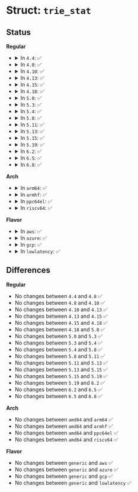 # Struct: <code>trie_stat</code>

## Status
<b>Regular</b>
<ul>
<li>
<details>
<summary>In <code>4.4</code>: ✅</summary>

```c
struct trie_stat {
    unsigned int totdepth;
    unsigned int maxdepth;
    unsigned int tnodes;
    unsigned int leaves;
    unsigned int nullpointers;
    unsigned int prefixes;
    unsigned int nodesizes[32];
};
```
</details>
</li>
<li>
<details>
<summary>In <code>4.8</code>: ✅</summary>

```c
struct trie_stat {
    unsigned int totdepth;
    unsigned int maxdepth;
    unsigned int tnodes;
    unsigned int leaves;
    unsigned int nullpointers;
    unsigned int prefixes;
    unsigned int nodesizes[32];
};
```
</details>
</li>
<li>
<details>
<summary>In <code>4.10</code>: ✅</summary>

```c
struct trie_stat {
    unsigned int totdepth;
    unsigned int maxdepth;
    unsigned int tnodes;
    unsigned int leaves;
    unsigned int nullpointers;
    unsigned int prefixes;
    unsigned int nodesizes[32];
};
```
</details>
</li>
<li>
<details>
<summary>In <code>4.13</code>: ✅</summary>

```c
struct trie_stat {
    unsigned int totdepth;
    unsigned int maxdepth;
    unsigned int tnodes;
    unsigned int leaves;
    unsigned int nullpointers;
    unsigned int prefixes;
    unsigned int nodesizes[32];
};
```
</details>
</li>
<li>
<details>
<summary>In <code>4.15</code>: ✅</summary>

```c
struct trie_stat {
    unsigned int totdepth;
    unsigned int maxdepth;
    unsigned int tnodes;
    unsigned int leaves;
    unsigned int nullpointers;
    unsigned int prefixes;
    unsigned int nodesizes[32];
};
```
</details>
</li>
<li>
<details>
<summary>In <code>4.18</code>: ✅</summary>

```c
struct trie_stat {
    unsigned int totdepth;
    unsigned int maxdepth;
    unsigned int tnodes;
    unsigned int leaves;
    unsigned int nullpointers;
    unsigned int prefixes;
    unsigned int nodesizes[32];
};
```
</details>
</li>
<li>
<details>
<summary>In <code>5.0</code>: ✅</summary>

```c
struct trie_stat {
    unsigned int totdepth;
    unsigned int maxdepth;
    unsigned int tnodes;
    unsigned int leaves;
    unsigned int nullpointers;
    unsigned int prefixes;
    unsigned int nodesizes[32];
};
```
</details>
</li>
<li>
<details>
<summary>In <code>5.3</code>: ✅</summary>

```c
struct trie_stat {
    unsigned int totdepth;
    unsigned int maxdepth;
    unsigned int tnodes;
    unsigned int leaves;
    unsigned int nullpointers;
    unsigned int prefixes;
    unsigned int nodesizes[32];
};
```
</details>
</li>
<li>
<details>
<summary>In <code>5.4</code>: ✅</summary>

```c
struct trie_stat {
    unsigned int totdepth;
    unsigned int maxdepth;
    unsigned int tnodes;
    unsigned int leaves;
    unsigned int nullpointers;
    unsigned int prefixes;
    unsigned int nodesizes[32];
};
```
</details>
</li>
<li>
<details>
<summary>In <code>5.8</code>: ✅</summary>

```c
struct trie_stat {
    unsigned int totdepth;
    unsigned int maxdepth;
    unsigned int tnodes;
    unsigned int leaves;
    unsigned int nullpointers;
    unsigned int prefixes;
    unsigned int nodesizes[32];
};
```
</details>
</li>
<li>
<details>
<summary>In <code>5.11</code>: ✅</summary>

```c
struct trie_stat {
    unsigned int totdepth;
    unsigned int maxdepth;
    unsigned int tnodes;
    unsigned int leaves;
    unsigned int nullpointers;
    unsigned int prefixes;
    unsigned int nodesizes[32];
};
```
</details>
</li>
<li>
<details>
<summary>In <code>5.13</code>: ✅</summary>

```c
struct trie_stat {
    unsigned int totdepth;
    unsigned int maxdepth;
    unsigned int tnodes;
    unsigned int leaves;
    unsigned int nullpointers;
    unsigned int prefixes;
    unsigned int nodesizes[32];
};
```
</details>
</li>
<li>
<details>
<summary>In <code>5.15</code>: ✅</summary>

```c
struct trie_stat {
    unsigned int totdepth;
    unsigned int maxdepth;
    unsigned int tnodes;
    unsigned int leaves;
    unsigned int nullpointers;
    unsigned int prefixes;
    unsigned int nodesizes[32];
};
```
</details>
</li>
<li>
<details>
<summary>In <code>5.19</code>: ✅</summary>

```c
struct trie_stat {
    unsigned int totdepth;
    unsigned int maxdepth;
    unsigned int tnodes;
    unsigned int leaves;
    unsigned int nullpointers;
    unsigned int prefixes;
    unsigned int nodesizes[32];
};
```
</details>
</li>
<li>
<details>
<summary>In <code>6.2</code>: ✅</summary>

```c
struct trie_stat {
    unsigned int totdepth;
    unsigned int maxdepth;
    unsigned int tnodes;
    unsigned int leaves;
    unsigned int nullpointers;
    unsigned int prefixes;
    unsigned int nodesizes[32];
};
```
</details>
</li>
<li>
<details>
<summary>In <code>6.5</code>: ✅</summary>

```c
struct trie_stat {
    unsigned int totdepth;
    unsigned int maxdepth;
    unsigned int tnodes;
    unsigned int leaves;
    unsigned int nullpointers;
    unsigned int prefixes;
    unsigned int nodesizes[32];
};
```
</details>
</li>
<li>
<details>
<summary>In <code>6.8</code>: ✅</summary>

```c
struct trie_stat {
    unsigned int totdepth;
    unsigned int maxdepth;
    unsigned int tnodes;
    unsigned int leaves;
    unsigned int nullpointers;
    unsigned int prefixes;
    unsigned int nodesizes[32];
};
```
</details>
</li>
</ul>
<b>Arch</b>
<ul>
<li>
<details>
<summary>In <code>arm64</code>: ✅</summary>

```c
struct trie_stat {
    unsigned int totdepth;
    unsigned int maxdepth;
    unsigned int tnodes;
    unsigned int leaves;
    unsigned int nullpointers;
    unsigned int prefixes;
    unsigned int nodesizes[32];
};
```
</details>
</li>
<li>
<details>
<summary>In <code>armhf</code>: ✅</summary>

```c
struct trie_stat {
    unsigned int totdepth;
    unsigned int maxdepth;
    unsigned int tnodes;
    unsigned int leaves;
    unsigned int nullpointers;
    unsigned int prefixes;
    unsigned int nodesizes[32];
};
```
</details>
</li>
<li>
<details>
<summary>In <code>ppc64el</code>: ✅</summary>

```c
struct trie_stat {
    unsigned int totdepth;
    unsigned int maxdepth;
    unsigned int tnodes;
    unsigned int leaves;
    unsigned int nullpointers;
    unsigned int prefixes;
    unsigned int nodesizes[32];
};
```
</details>
</li>
<li>
<details>
<summary>In <code>riscv64</code>: ✅</summary>

```c
struct trie_stat {
    unsigned int totdepth;
    unsigned int maxdepth;
    unsigned int tnodes;
    unsigned int leaves;
    unsigned int nullpointers;
    unsigned int prefixes;
    unsigned int nodesizes[32];
};
```
</details>
</li>
</ul>
<b>Flavor</b>
<ul>
<li>
<details>
<summary>In <code>aws</code>: ✅</summary>

```c
struct trie_stat {
    unsigned int totdepth;
    unsigned int maxdepth;
    unsigned int tnodes;
    unsigned int leaves;
    unsigned int nullpointers;
    unsigned int prefixes;
    unsigned int nodesizes[32];
};
```
</details>
</li>
<li>
<details>
<summary>In <code>azure</code>: ✅</summary>

```c
struct trie_stat {
    unsigned int totdepth;
    unsigned int maxdepth;
    unsigned int tnodes;
    unsigned int leaves;
    unsigned int nullpointers;
    unsigned int prefixes;
    unsigned int nodesizes[32];
};
```
</details>
</li>
<li>
<details>
<summary>In <code>gcp</code>: ✅</summary>

```c
struct trie_stat {
    unsigned int totdepth;
    unsigned int maxdepth;
    unsigned int tnodes;
    unsigned int leaves;
    unsigned int nullpointers;
    unsigned int prefixes;
    unsigned int nodesizes[32];
};
```
</details>
</li>
<li>
<details>
<summary>In <code>lowlatency</code>: ✅</summary>

```c
struct trie_stat {
    unsigned int totdepth;
    unsigned int maxdepth;
    unsigned int tnodes;
    unsigned int leaves;
    unsigned int nullpointers;
    unsigned int prefixes;
    unsigned int nodesizes[32];
};
```
</details>
</li>
</ul>

## Differences
<b>Regular</b>
<ul>
<li>
No changes between <code>4.4</code> and <code>4.8</code> ✅
</li>
<li>
No changes between <code>4.8</code> and <code>4.10</code> ✅
</li>
<li>
No changes between <code>4.10</code> and <code>4.13</code> ✅
</li>
<li>
No changes between <code>4.13</code> and <code>4.15</code> ✅
</li>
<li>
No changes between <code>4.15</code> and <code>4.18</code> ✅
</li>
<li>
No changes between <code>4.18</code> and <code>5.0</code> ✅
</li>
<li>
No changes between <code>5.0</code> and <code>5.3</code> ✅
</li>
<li>
No changes between <code>5.3</code> and <code>5.4</code> ✅
</li>
<li>
No changes between <code>5.4</code> and <code>5.8</code> ✅
</li>
<li>
No changes between <code>5.8</code> and <code>5.11</code> ✅
</li>
<li>
No changes between <code>5.11</code> and <code>5.13</code> ✅
</li>
<li>
No changes between <code>5.13</code> and <code>5.15</code> ✅
</li>
<li>
No changes between <code>5.15</code> and <code>5.19</code> ✅
</li>
<li>
No changes between <code>5.19</code> and <code>6.2</code> ✅
</li>
<li>
No changes between <code>6.2</code> and <code>6.5</code> ✅
</li>
<li>
No changes between <code>6.5</code> and <code>6.8</code> ✅
</li>
</ul>
<b>Arch</b>
<ul>
<li>
No changes between <code>amd64</code> and <code>arm64</code> ✅
</li>
<li>
No changes between <code>amd64</code> and <code>armhf</code> ✅
</li>
<li>
No changes between <code>amd64</code> and <code>ppc64el</code> ✅
</li>
<li>
No changes between <code>amd64</code> and <code>riscv64</code> ✅
</li>
</ul>
<b>Flavor</b>
<ul>
<li>
No changes between <code>generic</code> and <code>aws</code> ✅
</li>
<li>
No changes between <code>generic</code> and <code>azure</code> ✅
</li>
<li>
No changes between <code>generic</code> and <code>gcp</code> ✅
</li>
<li>
No changes between <code>generic</code> and <code>lowlatency</code> ✅
</li>
</ul>

